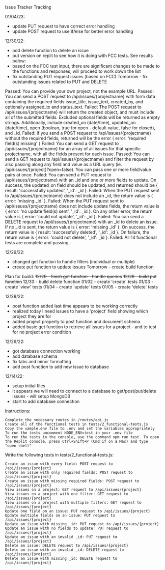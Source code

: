 Issue Tracker
Tracking

01/04/23:
- update PUT request to have correct error handling
- update POST request to use if/else for better error handling


12/30/22:
- add delete function to delete an issue
- put version on replit to see how it is doing with FCC tests.  See results below:
- based on the FCC test input, there are significant changes to be made to the functions and responses, will proceed to work down the list
- fix outstanding PUT request issues (based on FCC)
Tomorrow - fix outstanding issues related to PUT and DELETE

Passed: You can provide your own project, not the example URL.
Passed: You can send a POST request to /api/issues/{projectname} with form data containing the required fields issue_title, issue_text, created_by, and optionally assigned_to and status_text.
Failed: The POST request to /api/issues/{projectname} will return the created object, and must include all of the submitted fields. Excluded optional fields will be returned as empty strings. Additionally, include created_on (date/time), updated_on (date/time), open (boolean, true for open - default value, false for closed), and _id.
Failed: If you send a POST request to /api/issues/{projectname} without the required fields, returned will be the error { error: 'required field(s) missing' }
Failed: You can send a GET request to /api/issues/{projectname} for an array of all issues for that specific projectname, with all the fields present for each issue.
Passed: You can send a GET request to /api/issues/{projectname} and filter the request by also passing along any field and value as a URL query (ie. /api/issues/{project}?open=false). You can pass one or more field/value pairs at once.
Failed: You can send a PUT request to /api/issues/{projectname} with an _id and one or more fields to update. On success, the updated_on field should be updated, and returned should be {  result: 'successfully updated', '_id': _id }.
Failed: When the PUT request sent to /api/issues/{projectname} does not include an _id, the return value is { error: 'missing _id' }.
Failed: When the PUT request sent to /api/issues/{projectname} does not include update fields, the return value is { error: 'no update field(s) sent', '_id': _id }. On any other error, the return value is { error: 'could not update', '_id': _id }.
Failed: You can send a DELETE request to /api/issues/{projectname} with an _id to delete an issue. If no _id is sent, the return value is { error: 'missing _id' }. On success, the return value is { result: 'successfully deleted', '_id': _id }. On failure, the return value is { error: 'could not delete', '_id': _id }.
Failed: All 14 functional tests are complete and passing.

12/29/22:
- changed get function to handle filters (individual or multiple) 
- create put function to update issues
Tomorrow - create build function

Plan for buiild:
~~12/29 - finish get function - handle queries~~
~~12/29 - build put function~~
12/30 - build delete function
01/02 - create 'create' tests
01/03 - create 'view' tests
01/04 - create 'update' tests
01/05 - create 'delete' tests

12/28/22:
- post function added last time appears to be working correctly
- realized today I need issues to have a 'project' field showing which project they are for
- added project property to post function and document schema
- added basic get function to retrieve all issues for a project - and to test for no project error condition

12/26/22:
- got database connection working
- add database schema
- fix tabs and minor formatting
- add post function to add new issue to database

12/14/22:
- setup initial files
- it appears we will need to connect to a database to get/post/put/delete issues - will setup MongoDB
- start to add database connection

Instructions:

    Complete the necessary routes in /routes/api.js
    Create all of the functional tests in tests/2_functional-tests.js
    Copy the sample.env file to .env and set the variables appropriately
    To run the tests uncomment NODE_ENV=test in your .env file
    To run the tests in the console, use the command npm run test. To open the Replit console, press Ctrl+Shift+P (Cmd if on a Mac) and type "open shell"

Write the following tests in tests/2_functional-tests.js:

    Create an issue with every field: POST request to /api/issues/{project}
    Create an issue with only required fields: POST request to /api/issues/{project}
    Create an issue with missing required fields: POST request to /api/issues/{project}
    View issues on a project: GET request to /api/issues/{project}
    View issues on a project with one filter: GET request to /api/issues/{project}
    View issues on a project with multiple filters: GET request to /api/issues/{project}
    Update one field on an issue: PUT request to /api/issues/{project}
    Update multiple fields on an issue: PUT request to /api/issues/{project}
    Update an issue with missing _id: PUT request to /api/issues/{project}
    Update an issue with no fields to update: PUT request to /api/issues/{project}
    Update an issue with an invalid _id: PUT request to /api/issues/{project}
    Delete an issue: DELETE request to /api/issues/{project}
    Delete an issue with an invalid _id: DELETE request to /api/issues/{project}
    Delete an issue with missing _id: DELETE request to /api/issues/{project}


